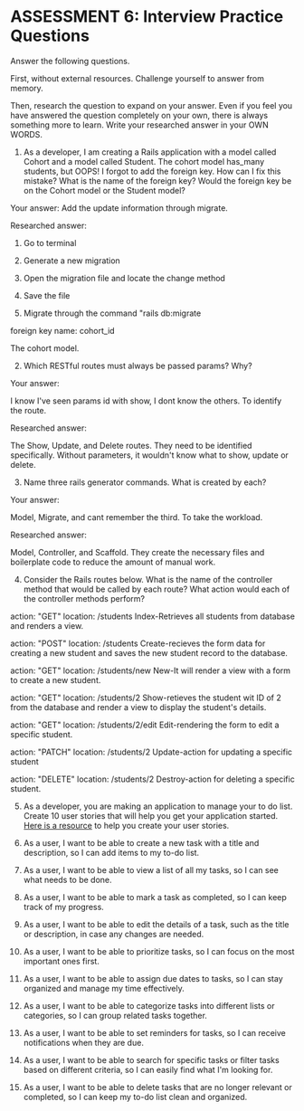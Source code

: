 # ASSESSMENT 6: Interview Practice Questions

Answer the following questions.

First, without external resources. Challenge yourself to answer from memory.

Then, research the question to expand on your answer. Even if you feel you have answered the question completely on your own, there is always something more to learn. Write your researched answer in your OWN WORDS.

1. As a developer, I am creating a Rails application with a model called Cohort and a model called Student. The cohort model has_many students, but OOPS! I forgot to add the foreign key. How can I fix this mistake? What is the name of the foreign key? Would the foreign key be on the Cohort model or the Student model?

Your answer: Add the update information through migrate.

Researched answer:

1. Go to terminal

2. Generate a new migration

3. Open the migration file and locate the change method

4. Save the file

5. Migrate through the command "rails db:migrate

foreign key name: cohort_id

The cohort model.



2. Which RESTful routes must always be passed params? Why?

Your answer:

I know I've seen params id with show, I dont know the others. To identify the route.

Researched answer: 

The Show, Update, and Delete routes. They need to be identified specifically. Without parameters, it wouldn't know what to show, update or delete.

3. Name three rails generator commands. What is created by each?

Your answer: 

Model, Migrate, and cant remember the third. To take the workload.

Researched answer: 

Model, Controller, and Scaffold. They create the necessary files and boilerplate code to reduce the amount of manual work.

4. Consider the Rails routes below. What is the name of the controller method that would be called by each route? What action would each of the controller methods perform?

action: "GET" location: /students Index-Retrieves all students from database and renders a view.

action: "POST" location: /students Create-recieves the form data for creating a new student and saves the new student record to the database.

action: "GET" location: /students/new New-It will render a view with a form to create a new student.

action: "GET" location: /students/2 Show-retieves the student wit ID of 2 from the database and render a view to display the student's details.

action: "GET" location: /students/2/edit Edit-rendering the form to edit a specific student.

action: "PATCH" location: /students/2 Update-action for updating a specific student

action: "DELETE" location: /students/2 Destroy-action for deleting a specific student.

5. As a developer, you are making an application to manage your to do list. Create 10 user stories that will help you get your application started. [Here is a resource](https://www.atlassian.com/agile/project-management/user-stories) to help you create your user stories.

1. As a user, I want to be able to create a new task with a title and description, so I can add items to my to-do list.

2. As a user, I want to be able to view a list of all my tasks, so I can see what needs to be done.

3. As a user, I want to be able to mark a task as completed, so I can keep track of my progress.

4. As a user, I want to be able to edit the details of a task, such as the title or description, in case any changes are needed.

5. As a user, I want to be able to prioritize tasks, so I can focus on the most important ones first.

6. As a user, I want to be able to assign due dates to tasks, so I can stay organized and manage my time effectively.

7. As a user, I want to be able to categorize tasks into different lists or categories, so I can group related tasks together.

8. As a user, I want to be able to set reminders for tasks, so I can receive notifications when they are due.

9. As a user, I want to be able to search for specific tasks or filter tasks based on different criteria, so I can easily find what I'm looking for.

10. As a user, I want to be able to delete tasks that are no longer relevant or completed, so I can keep my to-do list clean and organized.


